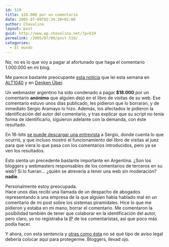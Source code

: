 ```yaml
---
id: 519
title: $18.000 por un comentario
date: 2005-07-09T02:34:28+02:00
author: Chavalina
layout: post
guid: http://www.wp.chavalina.net/?p=519
permalink: /2005/07/09/post-519/
categories:
  - El mundo
---
```

No, no es lo que voy a pagar al afortunado que haga el comentario 1.000.000 en mi blog.

Me parece bastante preocupante <a href="http://www.jujuy.com/?p=24" target="_blank">esta noticia</a> que leí esta semana en <a href="http://www.alt1040.com/archivo/2005/07/08/a-pagar-us18000-por-un-mensaje-en-el-libro-de-visitas/" target="_blank">ALT1040</a> y en <a href="http://www.uberbin.net/archivos/opinion/responsabilidad-legal-de-jujuycom.php" target="_blank">Denken &Uuml;ber</a>.

Un webmaster argentino ha sido condenado a pagar **$18.000** por un comentario **anónimo** que alguien dejó en el libro de visitas de su web. Ese comentario estuvo unos días publicado, les pidieron que lo borraran, y de inmediato Sergio Aramayo lo hizo. Además, los afectados le pidieron la identificación del autor del comentario, y tras explicar que su script no tenía forma de identificarlo, siguieron adelante con la demanda, con éste resultado.

En 16-bits <a href="http://www.16-bits.com.ar/archivos/entrevista-con-sergio-aramayo-de-jujuycom/" target="_blank">se puede descargar una entrevista</a> a Sergio, donde cuenta lo que ocurrió, y que incluso mostró el funcionamiento del libro de visitas al juez para que viera lo que pasa con los comentarios introducidos, pero ya se ven los resultados.

Esto sienta un precedente bastante importante en Argentina. &iquest;Son los bloggers y webmasters responsables de los comentarios de terceros en su web? Si lo fueran… &iquest;quién se atrevería a tener una web sin moderación? **nadie**.

Personalmente estoy preocupada.  
Hace unos días recibí una llamada de un despacho de abogados representando a una empresa de la que alguien había hablado mal en un comentario de mi post sobre los sistemas piramidales. Hice lo que me pidieron y estaba en mi mano, borrar el comentario. Me comentaron la posibilidad también de tener que colaborar en la identificación del autor, pero claro, yo no registraba la <acronym title="Internet Protocol">IP</acronym> de los comentaristas, así que poco más podía hacer.

Y ahora, con esta sentencia y <a href="http://blackshell.usebox.net/archivo/589.php" target="_blank">otras como ésta</a> no sé qué tipo de aviso legal debería colocar aquí para protegerme. Bloggers, llevad ojo.